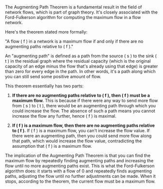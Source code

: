 The Augmenting Path Theorem is a fundamental result in the field of network flows, which is part of graph theory. It's closely associated with the Ford-Fulkerson algorithm for computing the maximum flow in a flow network.

Here's the theorem stated more formally:

"A flow \( f \) in a network is a maximum flow if and only if there are no augmenting paths relative to \( f \)."

An "augmenting path" is defined as a path from the source \( s \) to the sink \( t \) in the residual graph where the residual capacity (which is the original capacity of an edge minus the flow that's already using that edge) is greater than zero for every edge in the path. In other words, it's a path along which you can still send some positive amount of flow.

This theorem essentially has two parts:

1. **If there are no augmenting paths relative to \( f \), then \( f \) must be a maximum flow.**
   This is because if there were any way to send more flow from \( s \) to \( t \), there would be an augmenting path through which you could increase the flow. The absence of such a path means you cannot increase the flow any further, hence \( f \) is maximal.

2. **If \( f \) is a maximum flow, then there are no augmenting paths relative to \( f \).**
   If \( f \) is a maximum flow, you can't increase the flow value. If there were an augmenting path, then you could send more flow along that path, which would increase the flow value, contradicting the assumption that \( f \) is a maximum flow.

The implication of the Augmenting Path Theorem is that you can find the maximum flow by repeatedly finding augmenting paths and increasing the flow until no more augmenting paths exist. This is what the Ford-Fulkerson algorithm does: it starts with a flow of 0 and repeatedly finds augmenting paths, adjusting the flow until no further adjustments can be made. When it stops, according to the theorem, the current flow must be a maximum flow.
